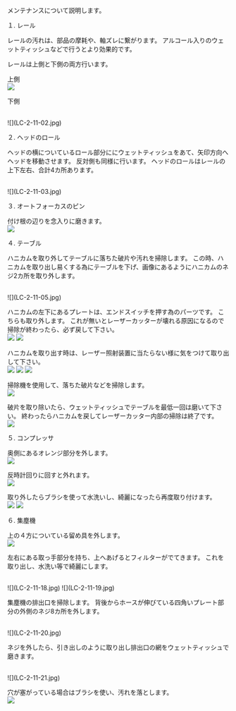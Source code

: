 メンテナンスについて説明します。

１. レール

レールの汚れは、部品の摩耗や、軸ズレに繋がります。
アルコール入りのウェットティッシュなどで行うとより効果的です。

レールは上側と下側の両方行います。

上側
<br>
![](LC-2-11-01.jpg)


下側

<br>
![](LC-2-11-02.jpg)



２. ヘッドのロール

ヘッドの横についているロール部分ににウェットティッシュをあて、矢印方向へ
ヘッドを移動させます。
反対側も同様に行います。
ヘッドのロールはレールの上下左右、合計4カ所あります。

<br>
![](LC-2-11-03.jpg)


３. オートフォーカスのピン

付け根の辺りを念入りに磨きます。
<br>
![](LC-2-11-04.jpg)


４. テーブル

ハニカムを取り外してテーブルに落ちた破片や汚れを掃除します。
この時、ハニカムを取り出し易くする為にテーブルを下げ、画像にあるようにハニカムのネジ2カ所を取り外します。

<br>
![](LC-2-11-05.jpg)


ハニカムの左下にあるプレートは、エンドスイッチを押す為のパーツです。
こちらも取り外します。
これが無いとレーザーカッターが壊れる原因になるので掃除が終わったら、必ず戻して下さい。
<br>
![](LC-2-11-06.jpg)
![](LC-2-11-07.jpg)

ハニカムを取り出す時は、レーザー照射装置に当たらない様に気をつけて取り出して下さい。
<br>
![](LC-2-11-08.jpg)
![](LC-2-11-09.jpg)
![](LC-2-11-10.jpg)

掃除機を使用して、落ちた破片などを掃除します。
<br>
![](LC-2-11-11.jpg)


破片を取り除いたら、ウェットティッシュでテーブルを最低一回は磨いて下さい。
終わったらハニカムを戻してレーザーカッター内部の掃除は終了です。
<br>
![](LC-2-11-12.jpg)

５. コンプレッサ

奥側にあるオレンジ部分を外します。
<br>
![](LC-2-11-13.jpg)

反時計回りに回すと外れます。
<br>
![](LC-2-11-14.jpg)

取り外したらブラシを使って水洗いし、綺麗になったら再度取り付けます。
<br>
![](LC-2-11-15.jpg)
![](LC-2-11-16.jpg)


６. 集塵機

上の４方についている留め具を外します。
<br>
![](LC-2-11-17.jpg)

左右にある取っ手部分を持ち、上へあげるとフィルターがでてきます。
これを取り出し、水洗い等で綺麗にします。

<br>
![](LC-2-11-18.jpg)
![](LC-2-11-19.jpg)

集塵機の排出口を掃除します。
背後からホースが伸びている四角いプレート部分の外側のネジ8カ所を外します。

<br>
![](LC-2-11-20.jpg)

ネジを外したら、引き出しのように取り出し排出口の網をウェットティッシュで磨きます。

<br>
![](LC-2-11-21.jpg)

穴が塞がっている場合はブラシを使い、汚れを落とします。
<br>
![](LC-2-11-22.jpg)





